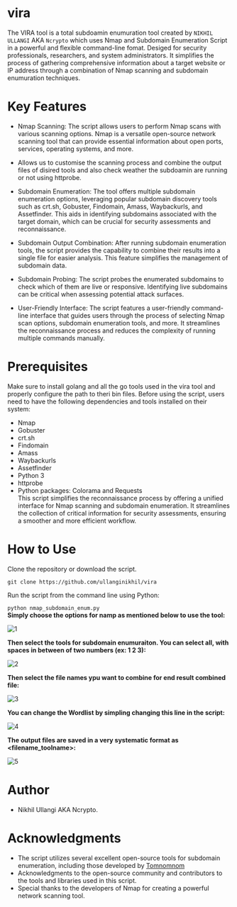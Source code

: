 # vira
The VIRA tool is a total subdoamin enumuration tool created by `NIKHIL ULLANGI` AKA `Ncrypto` which uses Nmap and Subdomain Enumeration Script in a powerful and flexible command-line fomat. Desiged for security professionals, researchers, and system administrators. It simplifies the process of gathering comprehensive information about a target website or IP address through a combination of Nmap scanning and subdomain enumuration techniques.

# Key Features
* Nmap Scanning: The script allows users to perform Nmap scans with various scanning options. Nmap is a versatile open-source network scanning tool that can provide essential information about open ports, services, operating systems, and more.

* Allows us to customise the scanning process and combine the output files of disired tools and also check weather the subdoamin are running or not using httprobe.

* Subdomain Enumeration: The tool offers multiple subdomain enumeration options, leveraging popular subdomain discovery tools such as crt.sh, Gobuster, Findomain, Amass, Waybackurls, and Assetfinder. This aids in identifying subdomains associated with the target domain, which can be crucial for security assessments and reconnaissance.

* Subdomain Output Combination: After running subdomain enumeration tools, the script provides the capability to combine their results into a single file for easier analysis. This feature simplifies the management of subdomain data.

* Subdomain Probing: The script probes the enumerated subdomains to check which of them are live or responsive. Identifying live subdomains can be critical when assessing potential attack surfaces.

* User-Friendly Interface: The script features a user-friendly command-line interface that guides users through the process of selecting Nmap scan options, subdomain enumeration tools, and more. It streamlines the reconnaissance process and reduces the complexity of running multiple commands manually.

# Prerequisites
Make sure to install golang and all the go tools used in the vira tool and properly configure the path to theri bin files.
Before using the script, users need to have the following dependencies and tools installed on their system:

* Nmap
* Gobuster
* crt.sh
* Findomain
* Amass
* Waybackurls
* Assetfinder
* Python 3
* httprobe
* Python packages: Colorama and Requests<br>
This script simplifies the reconnaissance process by offering a unified interface for Nmap scanning and subdomain enumeration. It streamlines the collection of critical information for security assessments, ensuring a smoother and more efficient workflow.

# How to Use
Clone the repository or download the script.

`git clone https://github.com/ullanginikhil/vira`

Run the script from the command line using Python:

`python nmap_subdomain_enum.py`<br>
**Simply choose the options for namp as mentioned below to use the tool:**

![1](https://github.com/ullanginikhil/vira/assets/72622870/1eca1807-17b6-4f08-9493-3b25f246774e)

**Then select the tools for subdomain enumuraiton. You can select all, with spaces in between of two numbers (ex: 1 2 3):**

![2](https://github.com/ullanginikhil/vira/assets/72622870/a5777602-a749-498b-b8c0-8ba3503e5975)

**Then select the file names ypu want to combine for end result combined file:**
 
![3](https://github.com/ullanginikhil/vira/assets/72622870/d074be69-f469-41b3-bf1a-9e0645b7995b)


**You can change the Wordlist by simpling changing this line in the script:** 

![4](https://github.com/ullanginikhil/vira/assets/72622870/91aa9600-51e5-4ea2-aea4-b07f23c19908)


**The output files are saved in a very systematic format as <filename_toolname>:**

![5](https://github.com/ullanginikhil/vira/assets/72622870/08319692-d0f0-4c5e-8fd9-faa96851cefb)


# Author
* Nikhil Ullangi AKA Ncrypto.

# Acknowledgments
* The script utilizes several excellent open-source tools for subdomain enumeration, including those developed by <a href=https://github.com/tomnomnom>Tomnomnom</a>
* Acknowledgments to the open-source community and contributors to the tools and libraries used in this script.
* Special thanks to the developers of Nmap for creating a powerful network scanning tool.

